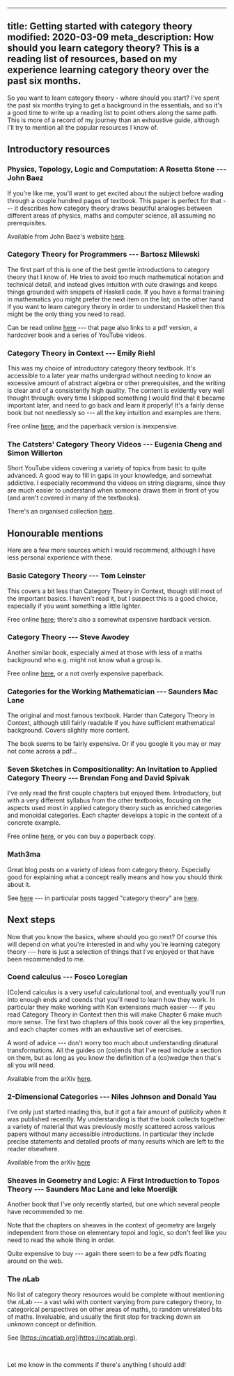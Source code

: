 ----
title: Getting started with category theory
modified: 2020-03-09
meta_description: How should you learn category theory? This is a reading list of resources, based on my experience learning category theory over the past six months.
----

So you want to learn category theory - where should you start? I've spent the past six months trying to get a background in the essentials, and so it's a good time to write up a reading list to point others along the same path. This is more of a record of my journey than an exhaustive guide, although I'll try to mention all the popular resources I know of.

## Introductory resources

### Physics, Topology, Logic and Computation: A Rosetta Stone --- John Baez

If you're like me, you'll want to get excited about the subject before wading through a couple hundred pages of textbook. This paper is perfect for that --- it describes how category theory draws beautiful analogies between different areas of physics, maths and computer science, all assuming no prerequisites.

Available from John Baez's website [here](http://math.ucr.edu/home/baez/rosetta/rose3.pdf).

### Category Theory for Programmers --- Bartosz Milewski 

The first part of this is one of the best gentle introductions to category theory that I know of. He tries to avoid too much mathematical notation and technical detail, and instead gives intuition with cute drawings and keeps things grounded with snippets of Haskell code. If you have a formal training in mathematics you might prefer the next item on the list; on the other hand if you want to learn category theory in order to understand Haskell then this might be the only thing you need to read.

Can be read online [here](https://bartoszmilewski.com/2014/10/28/category-theory-for-programmers-the-preface/) --- that page also links to a pdf version, a hardcover book and a series of YouTube videos.

### Category Theory in Context --- Emily Riehl

This was my choice of introductory category theory textbook. It's accessible to a later year maths undergrad without needing to know an excessive amount of abstract algebra or other prerequisites, and the writing is clear and of a consistently high quality. The content is evidently very well thought through: every time I skipped something I would find that it became important later, and need to go back and learn it properly! It's a fairly dense book but not needlessly so --- all the key intuition and examples are there.

Free online [here](http://www.math.jhu.edu/~eriehl/context.pdf), and the paperback version is inexpensive.

<!--more-->

### The Catsters' Category Theory Videos --- Eugenia  Cheng  and  Simon  Willerton

Short YouTube videos covering a variety of topics from basic to quite advanced. A good way to fill in gaps in your knowledge, and somewhat addictive. I especially recommend the videos on string diagrams, since they are much easier to understand when someone draws them in front of you (and aren't covered in many of the textbooks).

There's an organised collection [here](http://www.simonwillerton.staff.shef.ac.uk/TheCatsters/).

## Honourable mentions

Here are a few more sources which I would recommend, although I have less personal experience with these.

### Basic Category Theory --- Tom Leinster

This covers a bit less than Category Theory in Context, though still most of the important basics. I haven't read it, but I suspect this is a good choice, especially if you want something a little lighter.

Free online [here](https://arxiv.org/pdf/1612.09375.pdf); there's also a somewhat expensive hardback version.

### Category Theory --- Steve Awodey

Another similar book, especially aimed at those with less of a maths background who e.g. might not know what a group is.

Free online [here](http://citeseerx.ist.psu.edu/viewdoc/download?doi=10.1.1.211.4754&rep=rep1&type=pdf), or a not overly expensive paperback.

### Categories for the Working Mathematician --- Saunders Mac Lane

The original and most famous textbook. Harder than Category Theory in Context, although still fairly readable if you have sufficient mathematical background. Covers slightly more content.

The book seems to be fairly expensive. Or if you google it you may or may not come across a pdf...

### Seven Sketches in Compositionality: An Invitation to Applied Category Theory --- Brendan Fong and David Spivak

I've only read the first couple chapters but enjoyed them. Introductory, but with a very different syllabus from the other textbooks, focusing on the aspects used most in applied category theory such as enriched categories and monoidal categories. Each chapter develops a topic in the context of a concrete example.

Free online [here](https://math.mit.edu/~dspivak/teaching/sp18/7Sketches.pdf), or you can buy a paperback copy.

### Math3ma

Great blog posts on a variety of ideas from category theory. Especially good for explaining what a concept really means and how you should think about it.

See [here](https://www.math3ma.com/) --- in particular posts tagged "category theory" are [here](https://www.math3ma.com/categories/category-theory).

## Next steps

Now that you know the basics, where should you go next? Of course this will depend on what you're interested in and why you're learning category theory --- here is just a selection of things that I've enjoyed or that have been recommended to me.

### Coend calculus --- Fosco Loregian

(Co)end calculus is a very useful calculational tool, and eventually you'll run into enough ends and coends that you'll need to learn how they work. In particular they make working with Kan extensions much easier --- if you read Category Theory in Context then this will make Chapter 6 make much more sense. The first two chapters of this book cover all the key properties, and each chapter comes with an exhaustive set of exercises.

A word of advice --- don't worry too much about understanding dinatural transformations. All the guides on (co)ends that I've read include a section on them, but as long as you know the definition of a (co)wedge then that's all you will need.

Available from the arXiv [here](https://arxiv.org/abs/1501.02503).

### 2-Dimensional Categories --- Niles Johnson and Donald Yau

I've only just started reading this, but it got a fair amount of publicity when it was published recently. My understanding is that the book collects together a variety of material that was previously mostly scattered across various papers without many accessible introductions. In particular they include precise statements and detailed proofs of many results which are left to the reader elsewhere.

Available from the arXiv [here](https://arxiv.org/abs/2002.06055)

### Sheaves in Geometry and Logic: A First Introduction to Topos Theory --- Saunders Mac Lane and Ieke Moerdijk

Another book that I've only recently started, but one which several people have recommended to me. 

Note that the chapters on sheaves in the context of geometry are largely independent from those on elementary topoi and logic, so don't feel like you need to read the whole thing in order.

Quite expensive to buy --- again there seem to be a few pdfs floating around on the web.

### The $n$Lab

No list of category theory resources would be complete without mentioning the $n$Lab --- a vast wiki with content varying from pure category theory, to categorical perspectives on other areas of maths, to random unrelated bits of maths. Invaluable, and usually the first stop for tracking down an unknown concept or definition.

See [https://ncatlab.org](https://ncatlab.org).

&nbsp;

Let me know in the comments if there's anything I should add!
